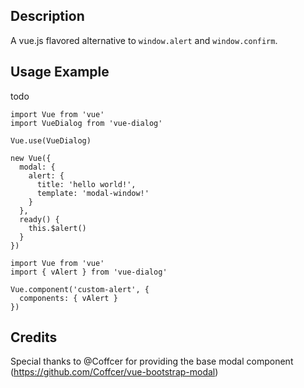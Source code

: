 ## Description
A vue.js flavored alternative to `window.alert` and `window.confirm`.

## Usage Example
todo
```
import Vue from 'vue'
import VueDialog from 'vue-dialog'

Vue.use(VueDialog)

new Vue({
  modal: {
    alert: {
      title: 'hello world!',
      template: 'modal-window!'
    }
  },
  ready() {
    this.$alert()
  }
})

```

```
import Vue from 'vue'
import { vAlert } from 'vue-dialog'

Vue.component('custom-alert', {
  components: { vAlert }
})

```

## Credits

Special thanks to @Coffcer for providing the base modal component (https://github.com/Coffcer/vue-bootstrap-modal)


